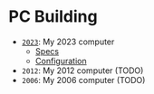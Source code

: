 # PC Building
- [`2023`](2023/): My 2023 computer
  - [Specs](2023/specs.md)
  - [Configuration](2023/configuration.md)
- `2012`: My 2012 computer (TODO)
- `2006`: My 2006 computer (TODO)
